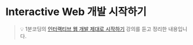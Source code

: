 # Interactive Web 개발 시작하기

> 💡 1분코딩의 [인터랙티브 웹 개발 제대로 시작하기](https://www.inflearn.com/course/interactive_web/dashboard) 강의를 듣고 정리한 내용입니다.


